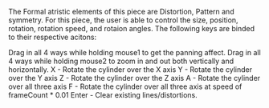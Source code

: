 The Formal atristic elements of this piece are Distortion, Pattern and symmetry. For this piece, the user is able to control the size, position, rotation, rotation speed, and rotaion angles. The following keys are binded to their respective acitons:

Drag in all 4 ways while holding mouse1 to get the panning affect.
Drag in all 4 ways while holding mouse2 to zoom in and out both vertically and horizontally.
X - Rotate the cylinder over the X axis
Y - Rotate the cylinder over the Y axis
Z - Rotate the cylinder over the Z axis
A - Rotate the cylinder over all three axis
F - Rotate the cylinder over all three axis at speed of frameCount * 0.01
Enter - Clear existing lines/distortions.